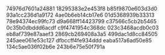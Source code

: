 74976d7601a24881
18295383e2e453f8
b85f9870e603d3d0
93a1cc236d1a9172
4ae0b6eb14cb17e6
01d5368939b33313
78e94374ec99fc73
d9a668ff14423799
c37566c5cb2b5465
0c35b0dbddd6acdf
c9f4741954c368dc
023c3468acdb0c03
eb8af739e87aaef3
2869cb269408a3a5
499dac1d8cc84505
245aee061e53c127
dfbccff4fe934ddd
eaba517a6ad50e85
134c5ae036f02b6e
243b6e75e50f791a

